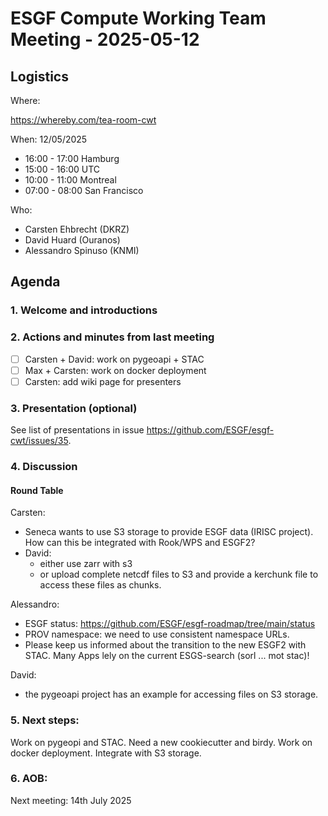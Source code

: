 # ESGF Compute Working Team Meeting - 2025-05-12


## Logistics

Where:

https://whereby.com/tea-room-cwt

When:  12/05/2025

* 16:00 - 17:00 Hamburg
* 15:00 - 16:00 UTC
* 10:00 - 11:00 Montreal
* 07:00 - 08:00 San Francisco

Who:

- Carsten Ehbrecht (DKRZ)
- David Huard (Ouranos)
- Alessandro Spinuso (KNMI)


## Agenda

### 1. Welcome and introductions

### 2. Actions and minutes from last meeting

- [ ] Carsten + David: work on pygeoapi + STAC
- [ ] Max + Carsten: work on docker deployment
- [ ] Carsten: add wiki page for presenters

### 3. Presentation (optional)

See list of presentations in issue https://github.com/ESGF/esgf-cwt/issues/35.

### 4. Discussion

#### Round Table

Carsten:
* Seneca wants to use S3 storage to provide ESGF data (IRISC project). How can this be integrated with Rook/WPS and ESGF2?
* David: 
    * either use zarr with s3
    * or upload complete netcdf files to S3 and provide a kerchunk file to access these files as chunks.


Alessandro:
* ESGF status: https://github.com/ESGF/esgf-roadmap/tree/main/status
* PROV namespace: we need to use consistent namespace URLs.
* Please keep us informed about the transition to the new ESGF2 with STAC. Many Apps lely on the current ESGS-search (sorl ... mot stac)!

David:
* the pygeoapi project has an example for accessing files on S3 storage.


### 5. Next steps:

Work on pygeopi and STAC. Need a new cookiecutter and birdy. Work on docker deployment. Integrate with S3 storage.

### 6. AOB:

Next meeting: 14th July 2025

